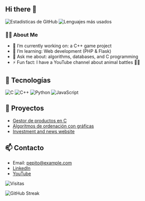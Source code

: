 ## Hi there 👋

![Estadísticas de GitHub](https://github-readme-stats.vercel.app/api?username=rsansano&show_icons=true&theme=radical)
![Lenguajes más usados](https://github-readme-stats.vercel.app/api/top-langs/?username=rsansano&layout=compact&theme=radical)

### 👨‍💻 About Me
- 🔭 I’m currently working on: a C++ game project  
- 🌱 I’m learning: Web development (PHP & Flask)  
- 💬 Ask me about: algorithms, databases, and C programming  
- ⚡ Fun fact: I have a YouTube channel about animal battles 🐊🦁


## 🔧 Tecnologías
![C](https://img.shields.io/badge/C-A8B9CC?style=for-the-badge&logo=c&logoColor=white)
![C++](https://img.shields.io/badge/C++-00599C?style=for-the-badge&logo=cplusplus&logoColor=white)
![Python](https://img.shields.io/badge/Python-3776AB?style=for-the-badge&logo=python&logoColor=white)
![JavaScript](https://img.shields.io/badge/JavaScript-3776AB?style=for-the-badge&logo=javascript&logoColor=white)
## 🚀 Proyectos
- [Gestor de productos en C](https://github.com/rsansanot/gestor-productos)
- [Algoritmos de ordenación con gráficas](https://github.com/rsansano/algoritmos-sorting)
- [Investment and news website](https://finvestorshub.com)
## 📫 Contacto
- Email: pepito@example.com
- [LinkedIn](https://www.linkedin.com/in/pepito/)
- [YouTube](https://www.youtube.com/@pepito)

![Visitas](https://komarev.com/ghpvc/?username=rsansano&color=blue)

![GitHub Streak](https://github-readme-streak-stats.herokuapp.com/?user=yourusername&theme=radical)
